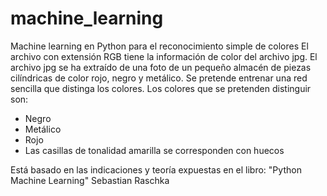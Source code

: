 # machine_learning
Machine learning en Python para el reconocimiento simple de colores
El archivo con extensión RGB tiene la información de color del archivo jpg.
El archivo jpg se ha extraído de una foto de un pequeño almacén de piezas cilíndricas
de color rojo, negro y metálico. Se pretende entrenar una red sencilla que distinga
los colores.
Los colores que se pretenden distinguir son:
  - Negro
  - Metálico
  - Rojo
  - Las casillas de tonalidad amarilla se corresponden con huecos

Está basado en las indicaciones y teoría expuestas en el libro:
"Python Machine Learning" Sebastian Raschka
